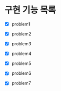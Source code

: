 # 구현 기능 목록

- [x] problem1
- [x] problem2
- [x] problem3
- [x] problem4
- [x] problem5
- [x] problem6
- [x] problem7


